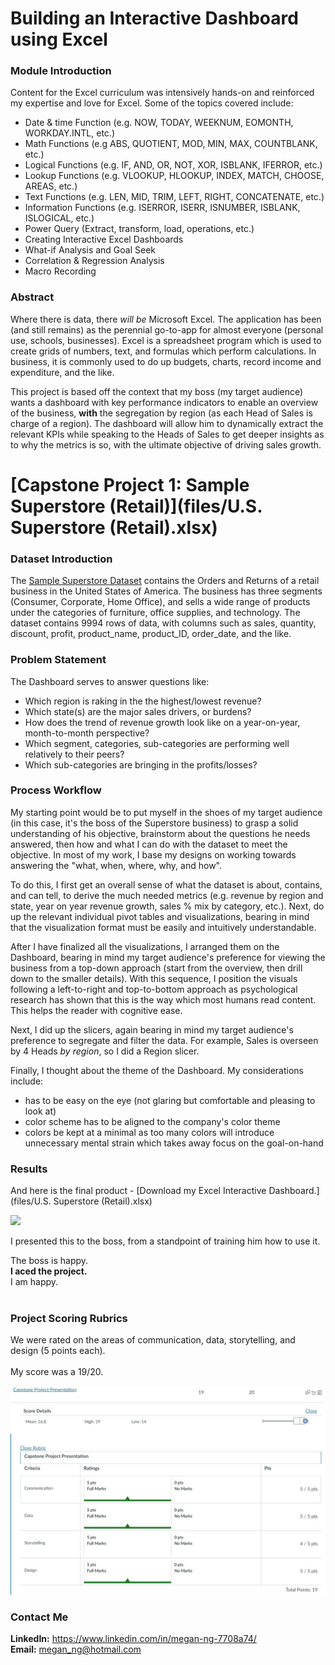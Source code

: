 # Building an Interactive Dashboard using Excel

### Module Introduction
Content for the Excel curriculum was intensively hands-on and reinforced my expertise and love for Excel. Some of the topics covered include:
* Date & time Function (e.g. NOW, TODAY, WEEKNUM, EOMONTH, WORKDAY.INTL, etc.)
* Math Functions (e.g ABS, QUOTIENT, MOD, MIN, MAX, COUNTBLANK, etc.)
* Logical Functions (e.g. IF, AND, OR, NOT, XOR, ISBLANK, IFERROR, etc.)
* Lookup Functions (e.g. VLOOKUP, HLOOKUP, INDEX, MATCH, CHOOSE, AREAS, etc.)
* Text Functions (e.g. LEN, MID, TRIM, LEFT, RIGHT, CONCATENATE, etc.)
* Information Functions (e.g. ISERROR, ISERR, ISNUMBER, ISBLANK, ISLOGICAL, etc.)
* Power Query (Extract, transform, load, operations, etc.)
* Creating Interactive Excel Dashboards
* What-if Analysis and Goal Seek
* Correlation & Regression Analysis
* Macro Recording


### Abstract
Where there is data, there _will be_ Microsoft Excel. The application has been (and still remains) as the perennial go-to-app for almost everyone (personal use, schools, businesses). Excel is a spreadsheet program which is used to create grids of numbers, text, and formulas which perform calculations. In business, it is commonly used to do up budgets, charts, record income and expenditure, and the like.

This project is based off the context that my boss (my target audience) wants a dashboard with key performance indicators to enable an overview of the business, **with** the segregation by region (as each Head of Sales is charge of a region). The dashboard will allow him to dynamically extract the relevant KPIs while speaking to the Heads of Sales to get deeper insights as to why the metrics is so, with the ultimate objective of driving sales growth.  

# [Capstone Project 1: Sample Superstore (Retail)](files/U.S. Superstore (Retail).xlsx)

### Dataset Introduction
The [Sample Superstore Dataset](https://www.wisdomaxis.com/technology/software/data/for-reports/super-stores-data-for-reports.php) contains the Orders and Returns of a retail business in the United States of America. The business has three segments (Consumer, Corporate, Home Office), and sells a wide range of products under the categories of furniture, office supplies, and technology. The dataset contains 9994 rows of data, with columns such as sales, quantity, discount, profit, product_name, product_ID, order_date, and the like.  


### Problem Statement
The Dashboard serves to answer questions like:
* Which region is raking in the the highest/lowest revenue?
* Which state(s) are the major sales drivers, or burdens?
* How does the trend of revenue growth look like on a year-on-year, month-to-month perspective?
* Which segment, categories, sub-categories are performing well relatively to their peers?
* Which sub-categories are bringing in the profits/losses?  


### Process Workflow
My starting point would be to put myself in the shoes of my target audience (in this case, it's the boss of the Superstore business) to grasp a solid understanding of his objective, brainstorm about the questions he needs answered, then how and what I can do with the dataset to meet the objective. In most of my work, I base my designs on working towards answering the "what, when, where, why, and how".

To do this, I first get an overall sense of what the dataset is about, contains, and can tell, to derive the much needed metrics (e.g. revenue by region and state, year on year revenue growth, sales % mix by category, etc.). Next, do up the relevant individual pivot tables and visualizations, bearing in mind that the visualization format must be easily and intuitively understandable.

After I have finalized all the visualizations, I arranged them on the Dashboard, bearing in mind my target audience's preference for viewing the business from a top-down approach (start from the overview, then drill down to the smaller details). With this sequence, I position the visuals following a left-to-right and top-to-bottom approach as psychological research has shown that this is the way which most humans read content. This helps the reader with cognitive ease.

Next, I did up the slicers, again bearing in mind my target audience's preference to segregate and filter the data. For example, Sales is overseen by 4 Heads _by region_, so I did a Region slicer.

Finally, I thought about the theme of the Dashboard. My considerations include:
* has to be easy on the eye (not glaring but comfortable and pleasing to look at)
* color scheme has to be aligned to the company's color theme
* colors be kept at a minimal as too many colors will introduce unnecessary mental strain which takes away focus on the goal-on-hand  


### Results
And here is the final product - [Download my Excel Interactive Dashboard.](files/U.S. Superstore (Retail).xlsx)

<img src="images/Excel-Dashboard.gif"/>


I presented this to the boss, from a standpoint of training him how to use it.

The boss is happy.  
**I aced the project.**  
I am happy.  
<br/>

### Project Scoring Rubrics
We were rated on the areas of communication, data, storytelling, and design (5 points each).  
<br/>
My score was a 19/20.

<img src="images/Capstone Project 1 - Scoring Rubrics.jpg"/>
<br/>

### Contact Me

**LinkedIn:** https://www.linkedin.com/in/megan-ng-7708a74/
<br/>
**Email:** megan_ng@hotmail.com

